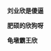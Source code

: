 <table border="0">
   <tr>
      <h1></h1>
      <p><b>刘业欣是傻逼</b></p>
      <p><b>肥硕的欣狗呀</b></p>
      <p><b>龟墩霸王欣</b></p>
      
    
    
 
